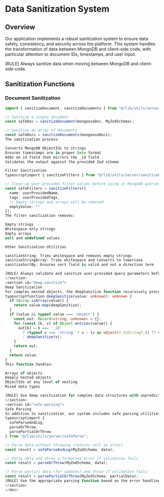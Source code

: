 <doc id="sanitization-system">

# Data Sanitization System

<section id="sanitization-overview">

## Overview

Our application implements a robust sanitization system to ensure data safety, consistency, and security across the platform. This system handles the transformation of data between MongoDB and client-side code, with particular attention to document IDs, timestamps, and user input.

[RULE] Always sanitize data when moving between MongoDB and client-side code.

</section>

<section id="sanitization-functions">

## Sanitization Functions

### Document Sanitization

```typescript
import { sanitizeDocument, sanitizeDocuments } from "@/lib/utils/server/sanitize";

// Sanitize a single document
const safeDoc = sanitizeDocument(mongooseDoc, MyZodSchema);

// Sanitize an array of documents
const safeDocs = sanitizeDocuments(mongooseDocs);
The sanitization process:

Converts MongoDB ObjectIds to strings
Ensures timestamps are in proper Date format
Adds an id field that mirrors the _id field
Validates the output against the provided Zod schema

Filter Sanitization
typescriptimport { sanitizeFilters } from "@/lib/utils/server/sanitizeFilters";

// Clean up user-provided filter values before using in MongoDB queries
const safeFilters = sanitizeFilters({
  name: userProvidedName,
  tags: userProvidedTags,
  // Empty strings and arrays will be removed
  emptyValue: ""
});
The filter sanitization removes:

Empty strings
Whitespace-only strings
Empty arrays
null and undefined values

Other Sanitization Utilities

sanitizeString: Trims whitespace and removes empty strings
sanitizeStringArray: Trims whitespace and converts to lowercase
sanitizeSortBy: Ensures sort field is valid and not a direction term

[RULE] Always validate and sanitize user-provided query parameters before using them in database operations.
</section>
<section id="deep-sanitize">
Deep Sanitization
For complex nested objects, the deepSanitize function recursively processes the entire object tree:
typescriptfunction deepSanitize(value: unknown): unknown {
  if (Array.isArray(value)) {
    return value.map(deepSanitize);
  }
  if (value && typeof value === 'object') {
    const out: Record<string, unknown> = {};
    for (const [k, v] of Object.entries(value)) {
      out[k] = k === '_id'
        ? (typeof v === 'string' ? v : (v as object)?.toString?.() ?? v)
        : deepSanitize(v);
    }
    return out;
  }
  return value;
}
This function handles:

Arrays of objects
Deeply nested objects
ObjectIds at any level of nesting
Mixed data types

[RULE] Use deep sanitization for complex data structures with unpredictable nesting.
</section>
<section id="safe-parsing">
Safe Parsing
In addition to sanitization, our system includes safe parsing utilities that combine validation and error handling:
typescriptimport { 
  safeParseAndLog,
  parseOrThrow,
  parsePartialOrThrow
} from "@/lib/utils/server/safeParse";

// Parse data without throwing (returns null on error)
const result = safeParseAndLog(MyZodSchema, data);

// Parse data and throw a formatted error if validation fails
const result = parseOrThrow(MyZodSchema, data);

// Parse partial data (for updates) and throw if validation fails
const result = parsePartialOrThrow(MyZodSchema, partialData);
[RULE] Use the appropriate parsing function based on the error handling requirements of your context.
</section>
</doc>